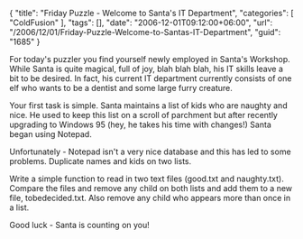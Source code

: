{
	"title": "Friday Puzzle - Welcome to Santa's IT Department",
	"categories": [
		"ColdFusion"
	],
	"tags": [],
	"date": "2006-12-01T09:12:00+06:00",
	"url": "/2006/12/01/Friday-Puzzle-Welcome-to-Santas-IT-Department",
	"guid": "1685"
}

For today's puzzler you find yourself newly employed in Santa's Workshop. While Santa is quite magical, full of joy, blah blah blah, his IT skills leave a bit to be desired. In fact, his current IT department currently consists of one elf who wants to be a dentist and some large furry creature.

Your first task is simple. Santa maintains a list of kids who are naughty and nice. He used to keep this list on a scroll of parchment but after recently upgrading to Windows 95 (hey, he takes his time with changes!) Santa began using Notepad.

Unfortunately - Notepad isn't a very nice database and this has led to some problems. Duplicate names and kids on two lists.

Write a simple function to read in two text files (good.txt and naughty.txt). Compare the files and remove any child on both lists and add them to a new file, tobedecided.txt. Also remove any child who appears more than once in a list.

Good luck - Santa is counting on you!
